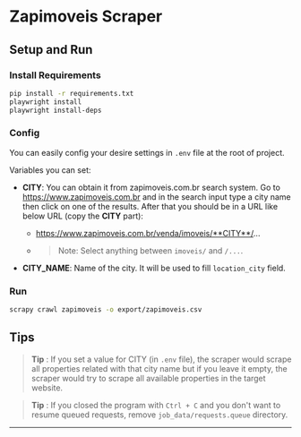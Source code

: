 # Zapimoveis Scraper

## Setup and Run

### Install Requirements

```bash
pip install -r requirements.txt
playwright install
playwright install-deps
``` 

### Config
You can easily config your desire settings in `.env` file at the root of project.

Variables you can set:

- **CITY**: You can obtain it from zapimoveis.com.br search system. Go to https://www.zapimoveis.com.br and in the search input type a city name then click on one of the results. After that you should be in a URL like below URL (copy the **CITY** part):

    - https://www.zapimoveis.com.br/venda/imoveis/**CITY**/...

    - >Note: Select anything between `imoveis/` and `/...`.

- **CITY_NAME**: Name of the city. It will be used to fill `location_city` field.
### Run

```bash
scrapy crawl zapimoveis -o export/zapimoveis.csv
```

## Tips

>**Tip** : If you set a value for CITY (in `.env` file), the scraper would scrape all properties related with that city name but if you leave it empty, the scraper would try to scrape all available properties in the target website.

>**Tip** : If you closed the program with `Ctrl + C` and you don't want to resume queued requests, remove `job_data/requests.queue` directory.
---
